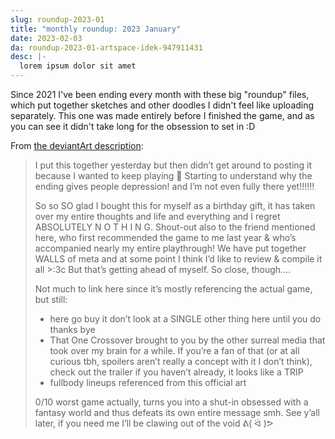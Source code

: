 ```yaml
---
slug: roundup-2023-01
title: "monthly roundup: 2023 January"
date: 2023-02-03
da: roundup-2023-01-artspace-idek-947911431
desc: |-
  lorem ipsum dolor sit amet
---
```

Since 2021 I've been ending every month with these big "roundup" files, which put together sketches and other doodles I didn't feel like uploading separately. This one was made entirely before I finished the game, and as you can see it didn't take long for the obsession to set in :D

From [the deviantArt description](https://www.deviantart.com/a-flyleaf/art/roundup-2023-01-artspace-idek-947911431):
<blockquote class="da" markdown="1">
I put this together yesterday but then didn’t get around to posting it because I wanted to keep playing 🤪 Starting to understand why the ending gives people depression! and I’m not even fully there yet!!!!!!

So so SO glad I bought this for myself as a birthday gift, it has taken over my entire thoughts and life and everything and I regret ABSOLUTELY N O T H I N G. Shout-out also to the friend mentioned here, who first recommended the game to me last year & who’s accompanied nearly my entire playthrough! We have put together WALLS of meta and at some point I think I’d like to review & compile it all >:3c But that’s getting ahead of myself. So close, though….

Not much to link here since it’s mostly referencing the actual game, but still:

- here go buy it don’t look at a SINGLE other thing here until you do thanks bye
- That One Crossover brought to you by the other surreal media that took over my brain for a while. If you’re a fan of that (or at all curious tbh, spoilers aren’t really a concept with it I don’t think), check out the trailer if you haven’t already, it looks like a TRIP
- fullbody lineups referenced from this official art

0/10 worst game actually, turns you into a shut-in obsessed with a fantasy world and thus defeats its own entire message smh. See y’all later, if you need me I’ll be clawing out of the void ᕕ( ᐛ )ᕗ
</blockquote>